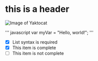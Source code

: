 # this is a header
![Image of Yaktocat](https://octodex.github.com/images/yaktocat.png)

''' javascript
var myVar = "Hello, world!";
'''
- [x] List syntax is required
- [x] This item is complete
- [ ] This item is not complete
